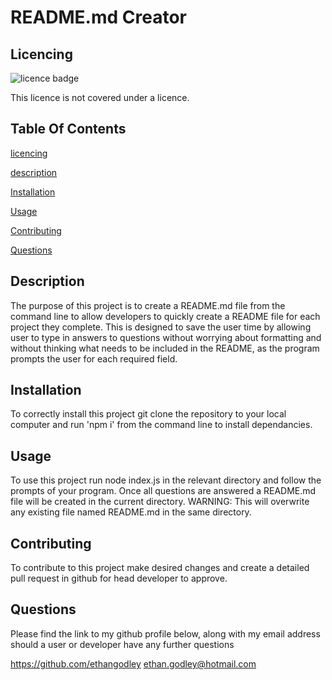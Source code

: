 # README.md Creator 

## Licencing
![licence badge](https://img.shields.io/badge/licence-none-brightgreen) 
 
This licence is not covered under a licence.

## Table Of Contents
[licencing](#Licencing) 

[description](#Description) 

[Installation](#Installation) 

[Usage](#Usage) 

[Contributing](#Contributing)  

[Questions](#Questions) 

## Description
The purpose of this project is to create a README.md file from the command line to allow developers to quickly create a README file
for each project they complete. This is designed to save the user time by allowing user to type in answers to questions without worrying about formatting
and without thinking what needs to be included in the README, as the program prompts the user for each required field. 

## Installation
To correctly install this project git clone the repository to your local computer and run 'npm i' from the command line to install dependancies.

## Usage
To use this project run node index.js in the relevant directory and follow the prompts of your program. Once all questions are answered a README.md file will be created in the current directory. WARNING: This will overwrite any existing file named README.md in the same directory.

## Contributing 
To contribute to this project make desired changes and create a detailed pull request in github for head developer to approve. 
 
## Questions 
Please find the link to my github profile below, along with my email address should a user or developer have any further questions 

https://github.com/ethangodley ethan.godley@hotmail.com
